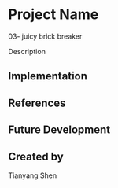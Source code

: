 # Project Name
03- juicy brick breaker

Description

## Implementation


## References

## Future Development

## Created by
Tianyang Shen
